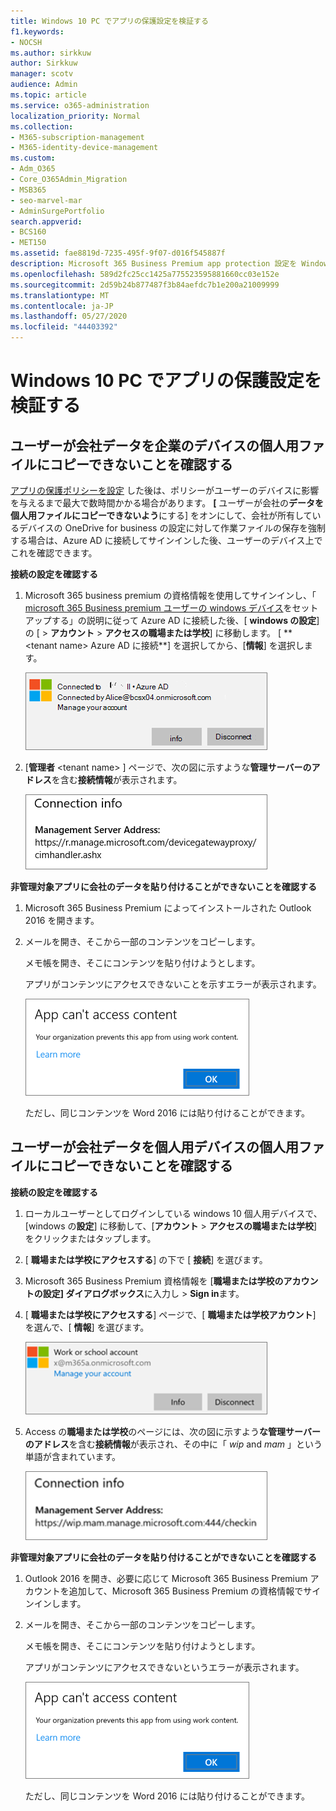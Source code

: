 ```yaml
---
title: Windows 10 PC でアプリの保護設定を検証する
f1.keywords:
- NOCSH
ms.author: sirkkuw
author: Sirkkuw
manager: scotv
audience: Admin
ms.topic: article
ms.service: o365-administration
localization_priority: Normal
ms.collection:
- M365-subscription-management
- M365-identity-device-management
ms.custom:
- Adm_O365
- Core_O365Admin_Migration
- MSB365
- seo-marvel-mar
- AdminSurgePortfolio
search.appverid:
- BCS160
- MET150
ms.assetid: fae8819d-7235-495f-9f07-d016f545887f
description: Microsoft 365 Business Premium app protection 設定を Windows 10 デバイスで検証し、ユーザーが会社のデータを個人ファイルや非管理アプリにコピーできないことを確認します。
ms.openlocfilehash: 589d2fc25cc1425a775523595881660cc03e152e
ms.sourcegitcommit: 2d59b24b877487f3b84aefdc7b1e200a21009999
ms.translationtype: MT
ms.contentlocale: ja-JP
ms.lasthandoff: 05/27/2020
ms.locfileid: "44403392"
---
```

# <a name="validate-app-protection-settings-on-windows-10-pcs"></a>Windows 10 PC でアプリの保護設定を検証する

## <a name="verify-that-users-cannot-copy-company-data-to-personal-files-on-corporate-devices"></a>ユーザーが会社データを企業のデバイスの個人用ファイルにコピーできないことを確認する

[アプリの保護ポリシーを設定](protection-settings-for-windows-10-devices.md) した後は、ポリシーがユーザーのデバイスに影響を与えるまで最大で数時間かかる場合があります。 **[** ユーザーが会社の**データを個人用ファイルにコピーできないよう**にする] をオンにして、会社が所有しているデバイスの OneDrive for business の設定に対して作業ファイルの保存を強制する場合は、Azure AD に接続してサインインした後、ユーザーのデバイス上でこれを確認できます。 
  
 **接続の設定を確認する**
  
1. Microsoft 365 business premium の資格情報を使用してサインインし、「 [microsoft 365 Business premium ユーザーの windows デバイス](set-up-windows-devices.md)をセットアップする」の説明に従って Azure AD に接続した後、[ **windows の設定**] の [ \> **アカウント** \> **アクセスの職場または学校**] に移動します。 [ ** \<tenant name\> Azure AD に接続**] を選択してから、[**情報**] を選択します。
    
    ![Click or tap Info on the Connected to Azure AD dialog.](../media/a36ede2b-d1a0-4d4e-8ea7-af39b4b63890.png)
  
2. [**管理者** \<tenant name\> ] ページで、次の図に示すような**管理サーバーのアドレス**を含む**接続情報**が表示されます。 
    
    ![Managed by page shows connection info of the device manager URL.](../media/47515a8e-2d0c-4bea-99f0-6b2545b88a11.png)
  
 **非管理対象アプリに会社のデータを貼り付けることができないことを確認する**
  
1. Microsoft 365 Business Premium によってインストールされた Outlook 2016 を開きます。
    
2. メールを開き、そこから一部のコンテンツをコピーします。
    
    メモ帳を開き、そこにコンテンツを貼り付けようとします。
    
    アプリがコンテンツにアクセスできないことを示すエラーが表示されます。
    
    ![A dialog that states app can't access content when you paste into an unmanaged app.](../media/5e82b154-cf2f-43c8-ae80-b45d8ad80e56.png)
  
    ただし、同じコンテンツを Word 2016 には貼り付けることができます。
    
## <a name="verify-that-users-cannot-copy-company-data-to-personal-files-on-personal-devices"></a>ユーザーが会社データを個人用デバイスの個人用ファイルにコピーできないことを確認する

 **接続の設定を確認する**
  
1. ローカルユーザーとしてログインしている windows 10 個人用デバイスで、[windows の**設定**] に移動して、[**アカウント** \> **アクセスの職場または学校**] をクリックまたはタップします。
    
2. [ **職場または学校にアクセスする**] の下で [ **接続**] を選びます。
    
3. Microsoft 365 Business Premium 資格情報を [**職場または学校のアカウントの設定] ダイアログボックス**に入力し \> **Sign in**ます。
    
4. [ **職場または学校にアクセスする**] ページで、[ **職場または学校アカウント**] を選んで、[ **情報**] を選びます。
    
    ![[職場または学校のアカウント] ダイアログの [情報] をクリックまたはタップします。](../media/63bd8b32-cb32-4afa-8ce0-6070ac403abc.png)
  
5. Access の**職場または学校**のページには、次の図に示すよう**な管理サーバーのアドレス**を含む**接続情報**が表示され、その中に「 *wip* and *mam* 」という単語が含まれています。 
    
    ![Managed by page shows connection info URL that includes the words mam and wpi.](../media/abd4eaf4-44fa-4538-a3e8-1e0d331dfe1e.png)
  
 **非管理対象アプリに会社のデータを貼り付けることができないことを確認する**
  
1. Outlook 2016 を開き、必要に応じて Microsoft 365 Business Premium アカウントを追加して、Microsoft 365 Business Premium の資格情報でサインインします。
    
2. メールを開き、そこから一部のコンテンツをコピーします。
    
    メモ帳を開き、そこにコンテンツを貼り付けようとします。
    
    アプリがコンテンツにアクセスできないというエラーが表示されます。
    
    ![A dialog that states app can't access content when you paste into an unmanaged app.](../media/5e82b154-cf2f-43c8-ae80-b45d8ad80e56.png)
  
    ただし、同じコンテンツを Word 2016 には貼り付けることができます。
    

